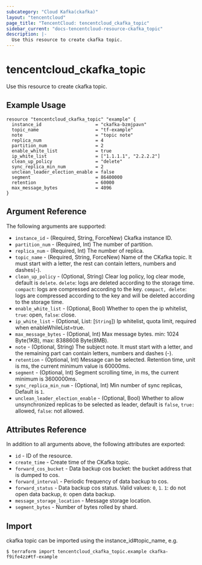 ```yaml
---
subcategory: "Cloud Kafka(ckafka)"
layout: "tencentcloud"
page_title: "TencentCloud: tencentcloud_ckafka_topic"
sidebar_current: "docs-tencentcloud-resource-ckafka_topic"
description: |-
  Use this resource to create ckafka topic.
---
```


# tencentcloud_ckafka_topic

Use this resource to create ckafka topic.

## Example Usage

```hcl
resource "tencentcloud_ckafka_topic" "example" {
  instance_id                    = "ckafka-bzmjpavn"
  topic_name                     = "tf-example"
  note                           = "topic note"
  replica_num                    = 4
  partition_num                  = 2
  enable_white_list              = true
  ip_white_list                  = ["1.1.1.1", "2.2.2.2"]
  clean_up_policy                = "delete"
  sync_replica_min_num           = 2
  unclean_leader_election_enable = false
  segment                        = 86400000
  retention                      = 60000
  max_message_bytes              = 4096
}
```

## Argument Reference

The following arguments are supported:

* `instance_id` - (Required, String, ForceNew) Ckafka instance ID.
* `partition_num` - (Required, Int) The number of partition.
* `replica_num` - (Required, Int) The number of replica.
* `topic_name` - (Required, String, ForceNew) Name of the CKafka topic. It must start with a letter, the rest can contain letters, numbers and dashes(-).
* `clean_up_policy` - (Optional, String) Clear log policy, log clear mode, default is `delete`. `delete`: logs are deleted according to the storage time. `compact`: logs are compressed according to the key. `compact, delete`: logs are compressed according to the key and will be deleted according to the storage time.
* `enable_white_list` - (Optional, Bool) Whether to open the ip whitelist, `true`: open, `false`: close.
* `ip_white_list` - (Optional, List: [`String`]) Ip whitelist, quota limit, required when enableWhileList=true.
* `max_message_bytes` - (Optional, Int) Max message bytes. min: 1024 Byte(1KB), max: 8388608 Byte(8MB).
* `note` - (Optional, String) The subject note. It must start with a letter, and the remaining part can contain letters, numbers and dashes (-).
* `retention` - (Optional, Int) Message can be selected. Retention time, unit is ms, the current minimum value is 60000ms.
* `segment` - (Optional, Int) Segment scrolling time, in ms, the current minimum is 3600000ms.
* `sync_replica_min_num` - (Optional, Int) Min number of sync replicas, Default is `1`.
* `unclean_leader_election_enable` - (Optional, Bool) Whether to allow unsynchronized replicas to be selected as leader, default is `false`, `true: `allowed, `false`: not allowed.

## Attributes Reference

In addition to all arguments above, the following attributes are exported:

* `id` - ID of the resource.
* `create_time` - Create time of the CKafka topic.
* `forward_cos_bucket` - Data backup cos bucket: the bucket address that is dumped to cos.
* `forward_interval` - Periodic frequency of data backup to cos.
* `forward_status` - Data backup cos status. Valid values: `0`, `1`. `1`: do not open data backup, `0`: open data backup.
* `message_storage_location` - Message storage location.
* `segment_bytes` - Number of bytes rolled by shard.



## Import

ckafka topic can be imported using the instance_id#topic_name, e.g.

```
$ terraform import tencentcloud_ckafka_topic.example ckafka-f9ife4zz#tf-example
```

